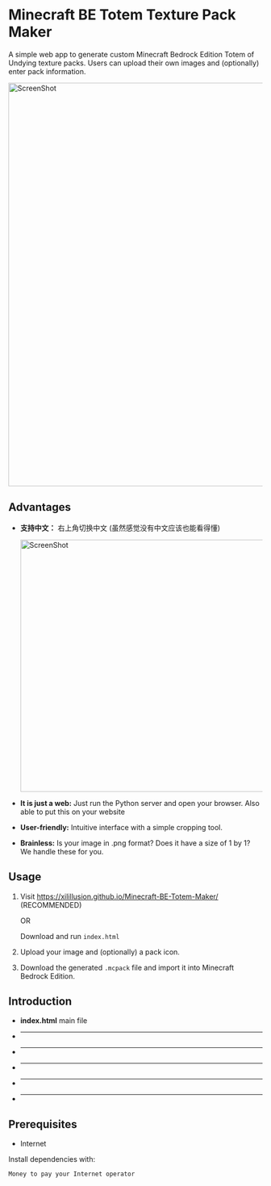 # Minecraft BE Totem Texture Pack Maker
A simple web app to generate custom Minecraft Bedrock Edition Totem of Undying texture packs. Users can upload their own images and (optionally) enter pack information.

<img src="https://github.com/user-attachments/assets/0a1680bb-7063-49eb-b661-2eda316420e9" alt="ScreenShot" width="800"/>

## Advantages
- **支持中文：** 右上角切换中文 (虽然感觉没有中文应该也能看得懂)

  <img src="https://github.com/user-attachments/assets/eac90c96-9697-4053-aab6-872ae6150ede" alt="ScreenShot" width="500"/>

- **It is just a web:** Just run the Python server and open your browser. Also able to put this on your website
- **User-friendly:** Intuitive interface with a simple cropping tool.
- **Brainless:** Is your image in .png format? Does it have a size of 1 by 1? We handle these for you.

## Usage

1. Visit https://xilillusion.github.io/Minecraft-BE-Totem-Maker/ (RECOMMENDED)
   
   OR

   Download and run `index.html`
2. Upload your image and (optionally) a pack icon.
3. Download the generated `.mcpack` file and import it into Minecraft Bedrock Edition.

## Introduction
- **index.html** main file
- ****
- ****
- ****
- ****
- ****

## Prerequisites
- Internet

Install dependencies with:
```bash
Money to pay your Internet operator
```
